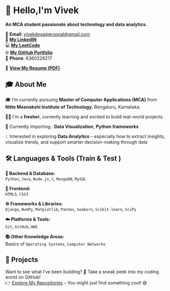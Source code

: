 # 👋 Hello,I'm Vivek
**An MCA student passionate about technology and data analytics.**  

📧 **Email**: vivekdesaipersonal@gmail.com  
💼 **[My LinkedIN](https://www.linkedin.com/in/vivek-desai-236887259)**    
💻 **[My LeetCode](https://leetcode.com/u/vivek252003/)**     
🌐 **[My GitHub Portfolio](https://vivekdesai25.github.io/Vivekdesai25/)**     
📱 **Phone**: 6360228217


📄 **[View My Resume (PDF)](https://github.com/Vivekdesai25/Who_i_am/raw/main/Vivek%20Desai%20Resume.pdf)**


## 🎓 About Me

🎓 I’m currently pursuing **Master of Computer Applications (MCA)** from **Nitte Meenakshi Institute of Technology**, Bengaluru, Karnataka.

🧑‍💻 I'm a **fresher**, currently learning and excited to build real-world projects.

🌱 Currently Importing : **Data Visualization**, **Python frameworks** 

💡 Interested in exploring **Data Analytics** – especially how to extract insights, visualize trends, and support smarter decision-making through data  

## 🛠️ Languages & Tools (Train & Test )

**🧩 Backend & Database:**  
`Python`, `Java`, `Node.js`, `C`, `MongoDB`, `MySQL`  

**🎨 Frontend:**  
`HTML5`, `CSS3`  

**⚙️ Frameworks & Libraries:**  
`Django`, `NumPy`, `Matplotlib`, `Pandas`, `Seaborn`, `Scikit-learn`, `SciPy`  

**☁️ Platforms & Tools:**  
`Git`, `GitHub`, `AWS`  

**📚 Other Knowledge Areas:**  
Basics of `Operating Systems`, `Computer Networks`  

## 📂 Projects 
Want to see what I’ve been building? 
👀 Take a sneak peek into my coding world on GitHub!  
👉 [Explore My Repositories](https://github.com/Vivekdesai25) – You might just find something cool! 😄 
